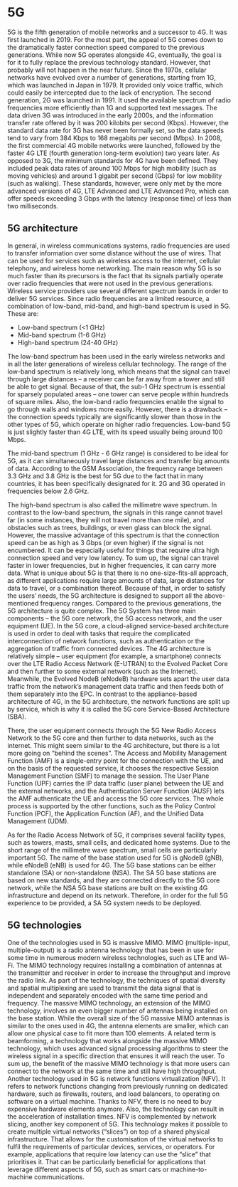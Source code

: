 # 5G

5G is the fifth generation of mobile networks and a successor to 4G. It was first launched in 2019. For the most part, the appeal of 5G comes down to the dramatically faster connection speed compared to the previous generations. While now 5G operates alongside 4G, eventually, the goal is for it to fully replace the previous technology standard. However, that probably will not happen in the near future.
Since the 1970s, cellular networks have evolved over a number of generations, starting from 1G, which was launched in Japan in 1979. It provided only voice traffic, which could easily be intercepted due to the lack of encryption. The second generation, 2G was launched in 1991. It used the available spectrum of radio frequencies more efficiently than 1G and supported text messages. The data driven 3G was introduced in the early 2000s, and the information transfer rate offered by it was 200 kilobits per second (Kbps). However, the standard data rate for 3G has never been formally set, so the data speeds tend to vary from 384 Kbps to 168 megabits per second (Mbps). In 2008, the first commercial 4G mobile networks were launched, followed by the faster 4G LTE (fourth generation long-term evolution) two years later. As opposed to 3G, the minimum standards for 4G have been defined. They included peak data rates of around 100 Mbps for high mobility (such as moving vehicles) and around 1 gigabit per second (Gbps) for low mobility (such as walking). These standards, however, were only met by the more advanced versions of 4G, LTE Advanced and LTE Advanced Pro, which can offer speeds exceeding 3 Gbps with the latency (response time) of less than two milliseconds.

## 5G architecture
In general, in wireless communications systems, radio frequencies are used to transfer information over some distance without the use of wires. That can be used for services such as wireless access to the internet, cellular telephony, and wireless home networking. The main reason why 5G is so much faster than its precursors is the fact that its signals partially operate over radio frequencies that were not used in the previous generations. Wireless service providers use several different spectrum bands in order to deliver 5G services. Since radio frequencies are a limited resource, a combination of low-band, mid-band, and high-band spectrum is used in 5G. These are:

<ul>
 <li>Low-band spectrum (<1 GHz)</li>
 <li>Mid-band spectrum (1-6 GHz)</li>
 <li>High-band spectrum (24-40 GHz)</li>
</ul>

The low-band spectrum has been used in the early wireless networks and in all the later generations of wireless cellular technology. The range of the low-band spectrum is relatively long, which means that the signal can travel through large distances – a receiver can be far away from a tower and still be able to get signal. Because of that, the sub-1 GHz spectrum is essential for sparsely populated areas – one tower can serve people within hundreds of square miles. Also, the low-band radio frequencies enable the signal to go through walls and windows more easily. However, there is a drawback – the connection speeds typically are significantly slower than those in the other types of 5G, which operate on higher radio frequencies. Low-band 5G is just slightly faster than 4G LTE, with its speed usually being around 100 Mbps.

The mid-band spectrum (1 GHz - 6 GHz range) is considered to be ideal for 5G, as it can simultaneously travel large distances and transfer big amounts of data. According to the GSM Association, the frequency range between 3.3 GHz and 3.8 GHz is the best for 5G due to the fact that in many countries, it has been specifically designated for it. 2G and 3G operated in frequencies below 2.6 GHz.

The high-band spectrum is also called the millimetre wave spectrum. In contrast to the low-band spectrum, the signals in this range cannot travel far (in some instances, they will not travel more than one mile), and obstacles such as trees, buildings, or even glass can block the signal. However, the massive advantage of this spectrum is that the connection speed can be as high as 3 Gbps (or even higher) if the signal is not encumbered. It can be especially useful for things that require ultra high connection speed and very low latency. To sum up, the signal can travel faster in lower frequencies, but in higher frequencies, it can carry more data. What is unique about 5G is that there is no one-size-fits-all approach, as different applications require large amounts of data, large distances for data to travel, or a combination thereof. Because of that, in order to satisfy the users’ needs, the 5G architecture is designed to support all the above-mentioned frequency ranges.
Compared to the previous generations, the 5G architecture is quite complex. The 5G System has three main components – the 5G core network, the 5G access network, and the user equipment (UE). In the 5G core, a cloud-aligned service-based architecture is used in order to deal with tasks that require the complicated interconnection of network functions, such as authentication or the aggregation of traffic from connected devices. The 4G architecture is relatively simple – user equipment (for example, a smartphone) connects over the LTE Radio Access Network (E-UTRAN) to the Evolved Packet Core and then further to some external network (such as the Internet). Meanwhile, the Evolved NodeB (eNodeB) hardware sets apart the user data traffic from the network’s management data traffic and then feeds both of them separately into the EPC. In contrast to the appliance-based architecture of 4G, in the 5G architecture, the network functions are split up by service, which is why it is called the 5G core Service-Based Architecture (SBA).

There, the user equipment connects through the 5G New Radio Access Network to the 5G core and then further to data networks, such as the internet. This might seem similar to the 4G architecture, but there is a lot more going on “behind the scenes”. The Access and Mobility Management Function (AMF) is a single-entry point for the connection with the UE, and on the basis of the requested service, it chooses the respective Session Management Function (SMF) to manage the session. The User Plane Function (UPF) carries the IP data traffic (user plane) between the UE and the external networks, and the Authentication Server Function (AUSF) lets the AMF authenticate the UE and access the 5G core services. The whole process is supported by the other functions, such as the Policy Control Function (PCF), the Application Function (AF), and the Unified Data Management (UDM).

As for the Radio Access Network of 5G, it comprises several facility types, such as towers, masts, small cells, and dedicated home systems. Due to the short range of the millimetre wave spectrum, small cells are particularly important 5G. The name of the base station used for 5G is gNodeB (gNB), while eNodeB (eNB) is used for 4G. The 5G base stations can be either standalone (SA) or non-standalone (NSA). The SA 5G base stations are based on new standards, and they are connected directly to the 5G core network, while the NSA 5G base stations are built on the existing 4G infrastructure and depend on its network. Therefore, in order for the full 5G experience to be provided, a SA 5G system needs to be deployed.

## 5G technologies
One of the technologies used in 5G is massive MIMO. MIMO (multiple-input, multiple-output) is a radio antenna technology that has been in use for some time in numerous modern wireless technologies, such as LTE and Wi-Fi. The MIMO technology requires installing a combination of antennas at the transmitter and receiver in order to increase the throughput and improve the radio link. As part of the technology, the techniques of spatial diversity and spatial multiplexing are used to transmit the data signal that is independent and separately encoded with the same time period and frequency. The massive MIMO technology, an extension of the MIMO technology, involves an even bigger number of antennas being installed on the base station. While the overall size of the 5G massive MIMO antennas is similar to the ones used in 4G, the antenna elements are smaller, which can allow one physical case to fit more than 100 elements. A related term is beamforming, a technology that works alongside the massive MIMO technology, which uses advanced signal processing algorithms to steer the wireless signal in a specific direction that ensures it will reach the user. To sum up, the benefit of the massive MIMO technology is that more users can connect to the network at the same time and still have high throughput.
Another technology used in 5G is network functions virtualization (NFV). It refers to network functions changing from previously running on dedicated hardware, such as firewalls, routers, and load balancers, to operating on software on a virtual machine. Thanks to NFV, there is no need to buy expensive hardware elements anymore. Also, the technology can result in the acceleration of installation times. NFV is complemented by network slicing, another key component of 5G. This technology makes it possible to create multiple virtual networks (“slices”) on top of a shared physical infrastructure. That allows for the customisation of the virtual networks to fulfil the requirements of particular devices, services, or operators. For example, applications that require low latency can use the “slice” that prioritises it. That can be particularly beneficial for applications that leverage different aspects of 5G, such as smart cars or machine-to-machine communications.

